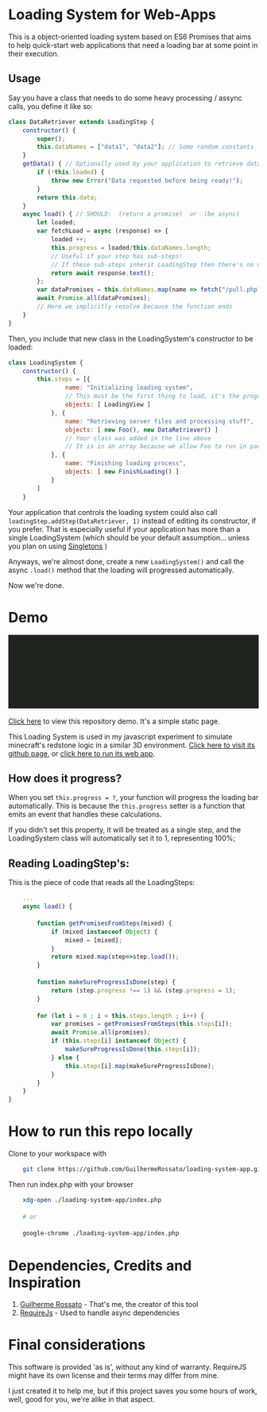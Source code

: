 # Loading System for Web-Apps

This is a object-oriented loading system based on ES6 Promises that aims to help quick-start web applications that need a loading bar at some point in their execution.

## Usage

Say you have a class that needs to do some heavy processing / assync calls, you define it like so:

````js
class DataRetriever extends LoadingStep {
	constructor() {
		super();
		this.dataNames = ["data1", "data2"]; // Some random constants
	}
	getData() { // Optionally used by your application to retrieve data after it was loaded
		if (!this.loaded) {
			throw new Error("Data requested before being ready!");
		}
		return this.data;
	}
	async load() { // SHOULD:  (return a promise)  or  (be async)
		let loaded;
		var fetchLoad = async (response) => {
			loaded ++;
			this.progress = loaded/this.dataNames.length;
			// Useful if your step has sub-steps!
			// If these sub-steps inherit LoadingStep then there's no need to do that!
			return await response.text();
		};
		var dataPromises = this.dataNames.map(name => fetch("/pull.php?u="+name).then(fetchLoad));
		await Promise.all(dataPromises);
		// Here we implicitly resolve because the function ends
	}
}
````

Then, you include that new class in the LoadingSystem's constructor to be loaded:

````js
class LoadingSystem {
	constructor() {
		this.steps = [{
				name: "Initializing loading system",
				// This must be the first thing to load, it's the progress bar controller!
				objects: [ LoadingView ]
			}, {
				name: "Retrieving server files and processing stuff",
				objects: [ new Foo(), new DataRetriever() ]
				// Your class was added in the line above
				// It is in an array because we allow Foo to run in parallel with it
			}, {
				name: "Finishing loading process",
				objects: [ new FinishLoading() ]
			}
		]
	}
````

Your application that controls the loading system could also call `loadingStep.addStep(DataRetriever, 1)` instead of editing its constructor, if you prefer. That is especially useful if your application has more than a single LoadingSystem (which should be your default assumption... unless you plan on using [Singletons](https://en.wikipedia.org/wiki/Singleton_pattern) )

Anyways, we're almost done, create a new `LoadingSystem()` and call the async `.load()` method that the loading will progressed automatically.

Now we're done.

# Demo

![Preview](https://github.com/GuilhermeRossato/loading-system-app/blob/master/images/release.gif?raw=true)

[Click here](https://rawgit.com/GuilhermeRossato/loading-system-app/master/index.html) to view this repository demo. It's a simple static page.

This Loading System is used in my javascript experiment to simulate minecraft's redstone logic in a similar 3D environment. [Click here to visit its github page](https://github.com/GuilhermeRossato/3D-Redstone-Simulator/), or [click here to run its web app](https://rawgit.com/GuilhermeRossato/3D-Redstone-Simulator/master/index.html).

## How does it progress?

When you set `this.progress = ?`, your function will progress the loading bar automatically. This is because the `this.progress` setter is a function that emits an event that handles these calculations.

If you didn't set this property, it will be treated as a single step, and the LoadingSystem class will automatically set it to 1, representing 100%;

## Reading LoadingStep's:

This is the piece of code that reads all the LoadingSteps:

````js
	... 
	async load() {

		function getPromisesFromSteps(mixed) {
			if (mixed instanceof Object) {
				mixed = [mixed];
			}
			return mixed.map(step=>step.load());
		}

		function makeSureProgressIsDone(step) {
			return (step.progress !== 1) && (step.progress = 1);
		}

		for (let i = 0 ; i < this.steps.length ; i++) {
			var promises = getPromisesFromSteps(this.steps[i]);
			await Promise.all(promises);
			if (this.steps[i] instanceof Object) {
				makeSureProgressIsDone(this.steps[i]);
			} else {
				this.steps[i].map(makeSureProgressIsDone);
			}
		}
	}
}
````


# How to run this repo locally

Clone to your workspace with
````sh
	git clone https://github.com/GuilhermeRossato/loading-system-app.git
````

Then run index.php with your browser
````sh
	xdg-open ./loading-system-app/index.php
	
	# or
	
	google-chrome ./loading-system-app/index.php
````

# Dependencies, Credits and Inspiration

1. [Guilherme Rossato](https://github.com/GuilhermeRossato/) - That's me, the creator of this tool
2. [RequireJs](https://github.com/requirejs/requirejs) - Used to handle async dependencies

# Final considerations

This software is provided 'as is', without any kind of warranty. RequireJS might have its own license and their terms may differ from mine.

I just created it to help me, but if this project saves you some hours of work, well, good for you, we're alike in that aspect.
